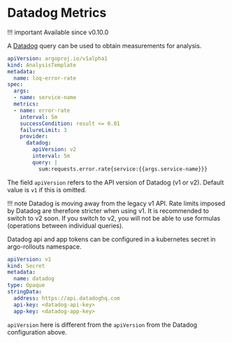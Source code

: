 # Datadog Metrics

!!! important
    Available since v0.10.0

A [Datadog](https://www.datadoghq.com/) query can be used to obtain measurements for analysis.

```yaml
apiVersion: argoproj.io/v1alpha1
kind: AnalysisTemplate
metadata:
  name: loq-error-rate
spec:
  args:
  - name: service-name
  metrics:
  - name: error-rate
    interval: 5m
    successCondition: result <= 0.01
    failureLimit: 3
    provider:
      datadog:
        apiVersion: v2
        interval: 5m
        query: |
          sum:requests.error.rate{service:{{args.service-name}}}
```

The field `apiVersion` refers to the API version of Datadog (v1 or v2). Default value is `v1` if this is omitted.

!!! note
    Datadog is moving away from the legacy v1 API. Rate limits imposed by Datadog are therefore stricter when using v1. It is recommended to switch to v2 soon. If you switch to v2, you will not be able to use formulas (operations between individual queries).

Datadog api and app tokens can be configured in a kubernetes secret in argo-rollouts namespace.

```yaml
apiVersion: v1
kind: Secret
metadata:
  name: datadog
type: Opaque
stringData:
  address: https://api.datadoghq.com
  api-key: <datadog-api-key>
  app-key: <datadog-app-key>
```

`apiVersion` here is different from the `apiVersion` from the Datadog configuration above.

